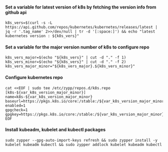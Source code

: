 #### Set a variable for latest version of k8s by fetching the version info from github api
```
k8s_vers=$(curl -s -L https://api.github.com/repos/kubernetes/kubernetes/releases/latest | jq -r '.tag_name' 2>>/dev/null | tr -d '[:space:]') && echo "latest kubernetes version : ${k8s_vers}"
```
#### Set a variable for the major version number of k8s to configure repo
```
k8s_vers_major=$(echo "${k8s_vers}" | cut -d "." -f 1)
k8s_vers_minor=$(echo "${k8s_vers}" | cut -d "." -f 2)
k8s_vers_major_minor="${k8s_vers_major}.${k8s_vers_minor}"
```
#### Configure kubernetes repo
```
cat <<EOF | sudo tee /etc/zypp/repos.d/k8s.repo
[k8s-${var_k8s_version_major_minor}]
name=k8s-${var_k8s_version_major_minor}
baseurl=https://pkgs.k8s.io/core:/stable:/${var_k8s_version_major_minor}/rpm/
enabled=1
gpgcheck=1
gpgkey=https://pkgs.k8s.io/core:/stable:/${var_k8s_version_major_minor}/rpm/repodata/repomd.xml.key
EOF
```
#### Install kubeadm, kubelet and kubectl packages
```
sudo zypper --gpg-auto-import-keys refresh && sudo zypper install -y kubelet kubeadm kubectl && sudo zypper addlock kubelet kubeadm kubectl
```

